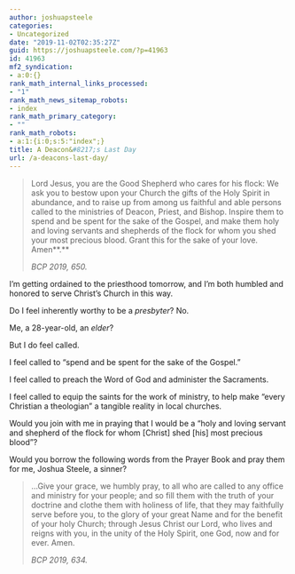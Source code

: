 ```yaml
---
author: joshuapsteele
categories:
- Uncategorized
date: "2019-11-02T02:35:27Z"
guid: https://joshuapsteele.com/?p=41963
id: 41963
mf2_syndication:
- a:0:{}
rank_math_internal_links_processed:
- "1"
rank_math_news_sitemap_robots:
- index
rank_math_primary_category:
- ""
rank_math_robots:
- a:1:{i:0;s:5:"index";}
title: A Deacon&#8217;s Last Day
url: /a-deacons-last-day/
---
```


> Lord Jesus, you are the Good Shepherd who cares for his flock: We ask you to bestow upon your Church the gifts of the Holy Spirit in abundance, and to raise up from among us faithful and able persons called to the ministries of Deacon, Priest, and Bishop. Inspire them to spend and be spent for the sake of the Gospel, and make them holy and loving servants and shepherds of the flock for whom you shed your most precious blood. Grant this for the sake of your love. Amen**.**
> 
> <cite>BCP 2019, 650.</cite>

I’m getting ordained to the priesthood tomorrow, and I’m both humbled and honored to serve Christ’s Church in this way.

Do I feel inherently worthy to be a *presbyter*? No.

Me, a 28-year-old, an *elder*?

But I do feel called.

I feel called to “spend and be spent for the sake of the Gospel.”

I feel called to preach the Word of God and administer the Sacraments.

I feel called to equip the saints for the work of ministry, to help make “every Christian a theologian” a tangible reality in local churches.

Would you join with me in praying that I would be a “holy and loving servant and shepherd of the flock for whom \[Christ\] shed \[his\] most precious blood”?

Would you borrow the following words from the Prayer Book and pray them for me, Joshua Steele, a sinner?

> …Give your grace, we humbly pray, to all who are called to any office and ministry for your people; and so fill them with the truth of your doctrine and clothe them with holiness of life, that they may faithfully serve before you, to the glory of your great Name and for the benefit of your holy Church; through Jesus Christ our Lord, who lives and reigns with you, in the unity of the Holy Spirit, one God, now and for ever. Amen.
> 
> <cite>BCP 2019, 634.</cite>